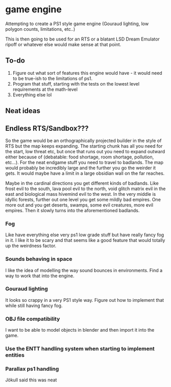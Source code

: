 # game engine

Attempting to create a PS1 style game engine (Gouraud lighting, low polygon counts, limitations, etc..) 

This is then going to be used for an RTS or a blatant LSD Dream Emulator ripoff or whatever else would make sense at that point.

## To-do

 1. Figure out what sort of features this engine would have - it would need to be true-ish to the limitations of ps1.
 2. Program that stuff, starting with the tests on the lowest level requirements at the math-level
 3. Everything else lol

## Neat ideas

## Endless RTS/Sandbox???
  So the game would be an orthographically projected builder in the style of RTS but the map keeps expanding. The starting chunk has all you need for the start, low threat etc, but       once that runs out you need to expand outward either because of (debatable: food shortage, room shortage, pollution, etc...). For the neat endgame stuff you need to travel to           badlands.
  The map would probably be incredibly large and the further you go the weirder it gets. It would maybe have a limit in a large obsidian wall on the far reaches. 
  
  Maybe in the cardinal directions you get different kinds of badlands. Like frost evil to the south, lava pool evil to the north, void glitch matrix evil in the east and biological      mass hivemind evil to the west. In the very middle is idyllic forests, further out one level you get some mildly bad empires. One more out and you get deserts, swamps, some evil        creatures, more evil empires. Then it slowly turns into the aforementioned badlands.


### Fog
  Like have everything else very ps1 low grade stuff but have really fancy fog in it. 
  I like it to be scary and that seems like a good feature that would totally up the weirdness factor.
  
### Sounds behaving in space
  I like the idea of modelling the way sound bounces in environments. Find a way to work that into the engine.

### Gouraud lighting
  It looks so crappy in a very PS1 style way. Figure out how to implement that while still having fancy fog.

### OBJ file compatibility
  I want to be able to model objects in blender and then import it into the game.

### Use the ENTT handling system when starting to implement entities
### Parallax ps1 handling
  Jökull said this was neat

